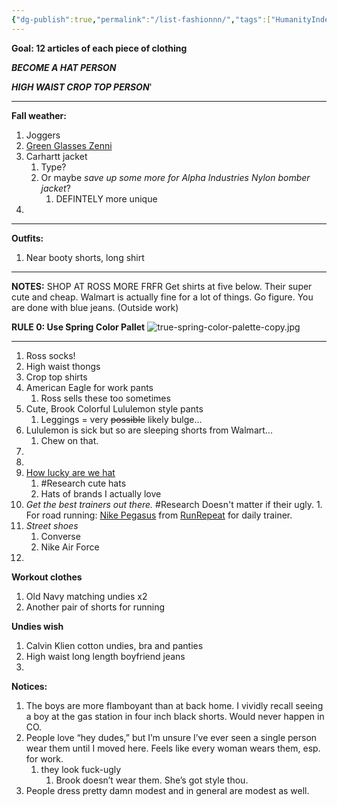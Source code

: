 ```yaml
---
{"dg-publish":true,"permalink":"/list-fashionnn/","tags":["HumanityIndex"]}
---
```



**Goal: 12 articles of each piece of clothing**

***BECOME A HAT PERSON***

***HIGH WAIST CROP TOP PERSON***'

- - -

**Fall weather:** 
1. Joggers
2. [Green Glasses Zenni](https://www.zennioptical.com/p/womens-acetate-round-eyeglass-frames/6628/662824)
3. Carhartt jacket 
	1. Type?
	2. Or maybe *save up some more for Alpha Industries Nylon bomber jacket*? 
		1. DEFINTELY more unique
4. 


- - - 

**Outfits:**
1. Near booty shorts, long shirt


- - -

**NOTES:**
SHOP AT ROSS MORE FRFR
Get shirts at five below. Their super cute and cheap.
Walmart is actually fine for a lot of things. Go figure.
You are done with blue jeans. (Outside work)


**RULE 0: Use Spring Color Pallet** 
![true-spring-color-palette-copy.jpg](/img/user/Z-Images/true-spring-color-palette-copy.jpg)

- - -


1. Ross socks! 
2. High waist thongs 
3. Crop top shirts
4. American Eagle for work pants
	1. Ross sells these too sometimes
5. Cute, Brook Colorful Lululemon style pants
	1. Leggings = very ~~possible~~ likely bulge…
6. Lululemon is sick but so are sleeping shorts from Walmart... 
	1. Chew on that. 
7. 
8. 
9. [How lucky are we hat](https://www.altardstate.com/as/sale/sale-accessories/how-lucky-are-we-camo-trucker-hat/001796_LCAP5090-0318.html)
	1. #Research cute hats
	2. Hats of brands I actually love
10. *Get the best trainers out there.* #Research Doesn't matter if their ugly.
		1. For road running: [Nike Pegasus](https://www.nike.com/t/pegasus-41-mens-road-running-shoes-LMhfRGdO/FD2722-801) from [RunRepeat](https://runrepeat.com/guides/best-road-running-shoes) for daily trainer.
11. *Street shoes*
	1. Converse
	2. Nike Air Force
12. 

**Workout clothes** 
1. Old Navy matching undies x2
2. Another pair of shorts for running


**Undies wish**
1. Calvin Klien cotton undies, bra and panties
2. High waist long length boyfriend jeans
3. 



**Notices:**
1. The boys are more flamboyant than at back home. I vividly recall seeing a boy at the gas station in four inch black shorts. Would never happen in CO. 
2. People love “hey dudes,” but I’m unsure I’ve ever seen a single person wear them until I moved here. Feels like every woman wears them, esp. for work.
	1. they look fuck-ugly
		1. Brook doesn’t wear them. She’s got style thou.
3. People dress pretty damn modest and in general are modest as well.